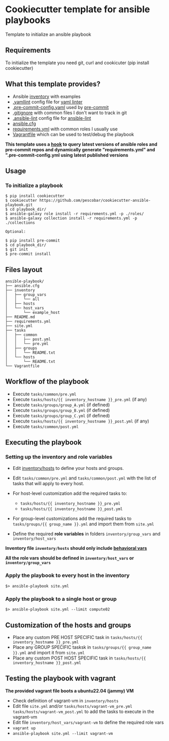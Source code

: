 # Cookiecutter template for ansible playbooks

Template to initialize an ansible playbook

## Requirements

To initialize the template you need git, curl and cookicuter (pip install cookiecutter)

## What this template provides?

* Ansible [inventory]({{cookiecutter.playbook_name}}/inventory/hosts) with examples
* [.yamllint]({{cookiecutter.playbook_name}}/.yamllint) config file for [yaml linter](https://github.com/adrienverge/yamllint)
* [.pre-commit-config.yaml]({{cookiecutter.playbook_name}}/.pre-commit-config.yaml) used by [pre-commit](http://pre-commit.com/)
* [.gitignore]({{cookiecutter.playbook_name}}/.gitignore) with common files I don't want to track in git
* [.ansible-lint]({{cookiecutter.playbook_name}}/.ansible-lint) config file for [ansible-lint](https://github.com/ansible/ansible-lint)
* [ansible.cfg]({{cookiecutter.playbook_name}}/ansible.cfg)
* [requirements.yml]({{cookiecutter.playbook_name}}/requirements.yml) with common roles I usually use
* [Vagrantfile]({{cookiecutter.playbook_name}}/Vagrantfile) which can be used to test/debug the playbook

**This template uses a [hook](hooks/post_gen_project.sh) to query latest versions of ansible roles and pre-commit repos and dynamically generate "requirements.yml" and ".pre-commit-config.yml using latest published versions**

## Usage

### To initialize a playbook

```
$ pip install cookiecutter
$ cookiecutter https://github.com/pescobar/cookiecutter-ansible-playbook.git
$ cd playbook_dir/
$ ansible-galaxy role install -r requirements.yml -p ./roles/
$ ansible-galaxy collection install -r requirements.yml -p ./collections

Optional:

$ pip install pre-commit
$ cd playbook_dir/
$ git init
$ pre-commit install
```

## Files layout

```
ansible-playbook/
├── ansible.cfg
├── inventory
│   ├── group_vars
│   │   └── all
│   ├── hosts
│   └── host_vars
│       └── example_host
├── README.md
├── requirements.yml
├── site.yml
├── tasks
│   ├── common
│   │   ├── post.yml
│   │   └── pre.yml
│   ├── groups
│   │   └── README.txt
│   └── hosts
│       └── README.txt
└── Vagrantfile
```

## Workflow of the playbook

* Execute `tasks/common/pre.yml`
* Execute `tasks/hosts/{{ inventory_hostname }}_pre.yml` (if any)
* Execute `tasks/groups/group_A.yml` (if defined)
* Execute `tasks/groups/group_B.yml` (if defined)
* Execute `tasks/groups/group_C.yml` (if defined)
* Execute `tasks/hosts/{{ inventory_hostname }}_post.yml` (if any)
* Execute `tasks/common/post.yml`

## Executing the playbook

### Setting up the inventory and role variables

* Edit [inventory/hosts]({{cookiecutter.playbook_name}}/inventory/hosts) to define your hosts and groups.

* Edit `tasks/common/pre.yml` and `tasks/common/post.yml` with the list of tasks that will apply to every host.

* For host-level customization add the required tasks to:
  * `tasks/hosts/{{ inventory_hostname }}_pre.yml`
  * `tasks/hosts/{{ inventory_hostname }}_post.yml` 

* For group-level customizations add the required tasks to `tasks/groups/{{ group_name }}.yml` and import them from `site.yml`

* Define the required **role variables** in folders `inventory/group_vars` and `inventory/host_vars`

**Inventory file `inventory/hosts` should only include [behavioral vars](https://docs.ansible.com/ansible/latest/user_guide/intro_inventory.html#connecting-to-hosts-behavioral-inventory-parameters)**

**All the role vars should be defined in `inventory/host_vars` or `inventory/group_vars`**

### Apply the playbook to every host in the inventory
```
$> ansible-playbook site.yml
```

### Apply the playbook to a single host or group
```
$> ansible-playbook site.yml --limit compute02
```


## Customization of the hosts and groups

* Place any custom PRE HOST SPECIFIC task in `tasks/hosts/{{ inventory_hostname }}_pre.yml`
* Place any GROUP SPECIFIC tasksk in `tasks/groups/{{ group_name }}.yml` and import it from `site.yml`
* Place any custom POST HOST SPECIFIC  task in `tasks/hosts/{{ inventory_hostname }}_post.yml`

## Testing the playbook with vagrant

**The provided vagrant file boots a ubuntu22.04 (jammy) VM**

* Check definition of vagrant-vm in `inventory/hosts`
* Edit file `site.yml` and/or `tasks/hosts/vagrant-vm_pre.yml` `tasks/hosts/vagrant-vm_post.yml` to add the tasks to execute in the vagrant-vm
* Edit file `inventory/host_vars/vagrant-vm` to define the required role vars
* `vagrant up`
* `ansible-playbook site.yml --limit vagrant-vm`
